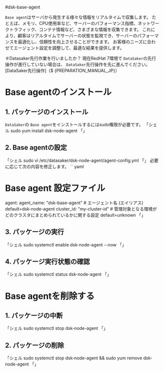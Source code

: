 #dsk-base-agent

`Base agent`はサーバから発生する様々な情報をリアルタイムで収集します。
たとえば、メモリ、CPU使用率など、サーバーのパフォーマンス指標、ネットワークトラフィック、コンテナ情報など、さまざまな情報を収集できます。
これにより、顧客はリアルタイムでサーバーの状態を監視でき、サーバーのパフォーマンスを最適化し、信頼性を向上させることができます。
お客様のニーズに合わせてエージェント設定を調整して、最適な結果を提供します。

＃Datasaker先行作業を行いましたか？
現在RedHat 7環境で `DataSaker`の先行操作が進行していない場合は、 `DataSaker`先行操作を先に進んでください。 [DataSaker先行操作]（$ {PREPARATION_MANUAL_JP}）

# Base agentのインストール
## 1. パッケージのインストール
`DataSaker`の `Base agent`をインストールするにはsudo権限が必要です。
「シェル
sudo yum install dsk-node-agent
「」

## 2. Base agentの設定
「シェル
sudo vi /etc/datasaker/dsk-node-agent/agent-config.yml
「」
必要に応じて次の内容を修正します。
`` yaml
# Base agent 設定ファイル
agent:
  agent_name: "dsk-base-agent" # エージェント名 (エイリアス) default=dsk-node-agent
  cluster_id: "my-cluster-id" # 管理対象となる環境がどのクラスタにまとめられているかに関する設定 default=unknown
「」

## 3. パッケージの実行
「シェル
sudo systemctl enable dsk-node-agent --now
「」

## 4. パッケージ実行状態の確認
「シェル
sudo systemctl status dsk-node-agent
「」

# Base agentを削除する
## 1. パッケージの中断
「シェル
sudo systemctl stop dsk-node-agent
「」

## 2. パッケージの削除
「シェル
sudo systemctl stop dsk-node-agent &&
sudo yum remove dsk-node-agent
「」